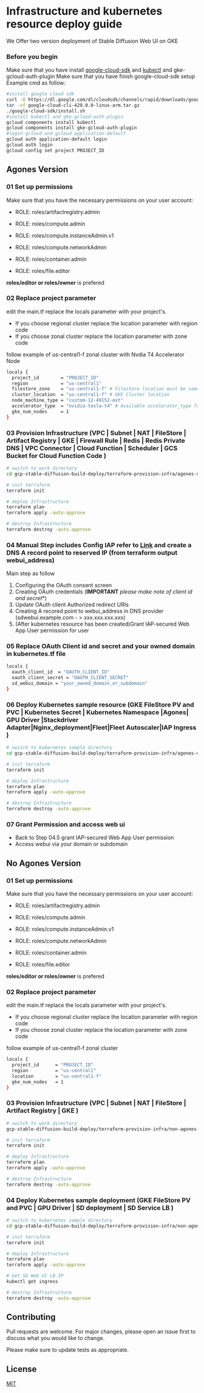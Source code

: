 # Infrastructure and kubernetes resource deploy guide

We Offer two version deployment of Stable Diffusion Web UI on GKE

###  Before you begin
Make sure that you have install [google-cloud-sdk](https://cloud.google.com/sdk/docs/install#linux) and [kubectl](https://cloud.google.com/sdk/docs/components) and gke-gcloud-auth-plugin
Make sure that you have finish google-cloud-sdk setup 
Example cmd as follow:
```bash
#install google cloud sdk 
curl -O https://dl.google.com/dl/cloudsdk/channels/rapid/downloads/google-cloud-cli-429.0.0-linux-arm.tar.gz
tar -xf google-cloud-cli-429.0.0-linux-arm.tar.gz 
./google-cloud-sdk/install.sh 
#install kubectl and gke-gcloud-auth-plugin
gcloud components install kubectl
gcloud components install gke-gcloud-auth-plugin
#login gcloud and gcloud application-default
gcloud auth application-default login
gcloud auth login
gcloud config set project PROJECT_ID

```

##  Agones Version
### 01 Set up permissions

Make sure that you have the necessary permissions on your user account:

- ROLE: roles/artifactregistry.admin

- ROLE: roles/compute.admin

- ROLE: roles/compute.instanceAdmin.v1

- ROLE: roles/compute.networkAdmin

- ROLE: roles/container.admin

- ROLE: roles/file.editor

**roles/editor or roles/owner** is prefered

### 02 Replace project parameter

edit the main.tf replace the locals parameter with your project's.
- If you choose regional cluster replace the location parameter with region code
- If you choose zonal cluster replace the location parameter with zone code

follow example of us-central1-f zonal cluster with Nvdia T4 Accelerator Node

```bash
locals {
  project_id        = "PROJECT_ID"
  region            = "us-central1"
  filestore_zone    = "us-central1-f" # Filestore location must be same region or zone with gke
  cluster_location  = "us-central1-f" # GKE Cluster location
  node_machine_type = "custom-12-49152-ext"
  accelerator_type  = "nvidia-tesla-t4" # Available accelerator_type from gcloud compute accelerator-types list --format='csv(zone,name)'
  gke_num_nodes     = 1
}

```
### 03 Provision Infrastructure (VPC | Subnet | NAT | FileStore | Artifact Registry | GKE | Firewall Rule | Redis | Redis Private DNS | VPC Connector | Cloud Function | Scheduler | GCS Bucket for Cloud Function Code  )

```bash
# switch to work directory
cd gcp-stable-diffusion-build-deploy/terraform-provision-infra/agones-version

# init terraform
terraform init

# deploy Infrastructure
terraform plan
terraform apply -auto-approve

# destroy Infrastructure
terraform destroy -auto-approve
```
### 04 Manual Step includes Config IAP refer to [Link](https://cloud.google.com/iap/docs/enabling-kubernetes-howto#oauth-configure) and create a DNS A record point to reserved IP (from terraform output webui_address) 
Main step as follow
1. Configuring the OAuth consent screen
2. Creating OAuth credentials (**IMPORTANT** *please make note of client id and secret**)
3. Update OAuth client Authorized redirect URIs
4. Creating A recored point to webui_address in DNS provider (sdwebui.example.com - > xxx.xxx.xxx.xxx)
5. (After kubernetes resource has been created)Grant IAP-secured Web App User permission for user


### 05 Replace OAuth Client id and secret and your owned domain in  kubernetes.tf file

```bash
locals {
  oauth_client_id  = "OAUTH_CLIENT_ID"
  oauth_client_secret = "OAUTH_CLIENT_SECRET"
  sd_webui_domain = "your_owned_domain_or_subdomain"
}
```

### 06 Deploy  Kubernetes sample resource (GKE FileStore PV and PVC | Kubernetes Secret | Kubernetes Namespace |Agones| GPU Driver |Stackdriver Adapter|Nginx_deployment|Fleet|Fleet Autoscaler|IAP Ingress )

```bash
# switch to kubernetes sample directory
cd gcp-stable-diffusion-build-deploy/terraform-provision-infra/agones-version/kubernetes-deployment

# init terraform
terraform init

# deploy Infrastructure
terraform plan
terraform apply -auto-approve

# destroy Infrastructure
terraform destroy -auto-approve
```

### 07 Grant Permission and access web ui
* Back to Step 04.5 grant IAP-secured Web App User permission 
* Access webui via your domain or subdomain


## No Agones Version

### 01 Set up permissions

Make sure that you have the necessary permissions on your user account:

- ROLE: roles/artifactregistry.admin

- ROLE: roles/compute.admin

- ROLE: roles/compute.instanceAdmin.v1

- ROLE: roles/compute.networkAdmin

- ROLE: roles/container.admin

- ROLE: roles/file.editor

**roles/editor or roles/owner** is prefered

### 02 Replace project parameter

edit the main.tf replace the locals parameter with your project's.
- If you choose regional cluster replace the location parameter with region code
- If you choose zonal cluster replace the location parameter with zone code

follow example of us-central1-f zonal cluster

```bash
locals {
  project_id      = "PROJECT_ID"
  region          = "us-central1"
  location        = "us-central1-f"
  gke_num_nodes   = 1
}

```
### 03 Provision Infrastructure (VPC | Subnet | NAT | FileStore | Artifact Registry | GKE  )

```bash
# switch to work directory
gcp-stable-diffusion-build-deploy/terraform-provision-infra/non-agones-version

# init terraform
terraform init

# deploy Infrastructure
terraform plan
terraform apply -auto-approve

# destroy Infrastructure
terraform destroy -auto-approve
```

### 04 Deploy  Kubernetes sample deployment (GKE FileStore PV and PVC | GPU Driver | SD deployment | SD Service LB )

```bash
# switch to kubernetes sample directory
cd gcp-stable-diffusion-build-deploy/terraform-provision-infra/non-agones-version/kubernetes-sample

# init terraform
terraform init

# deploy Infrastructure
terraform plan
terraform apply -auto-approve

# Get SD Web UI LB IP 
kubectl get ingress

# destroy Infrastructure
terraform destroy -auto-approve
```
## Contributing

Pull requests are welcome. For major changes, please open an issue first
to discuss what you would like to change.

Please make sure to update tests as appropriate.

## License

[MIT](https://choosealicense.com/licenses/mit/)
